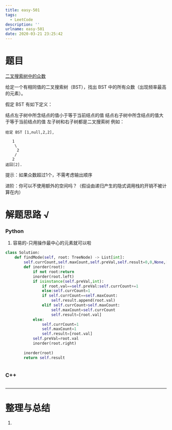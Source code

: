 ```yaml
---
title: easy-501
tags:
  - LeetCode
description: ''
urlname: easy-501
date: 2020-03-21 23:25:42
---
```


# 题目

[二叉搜索树中的众数](https://leetcode-cn.com/problems/find-mode-in-binary-search-tree/)

给定一个有相同值的二叉搜索树（BST），找出 BST 中的所有众数（出现频率最高的元素）。

假定 BST 有如下定义：

结点左子树中所含结点的值小于等于当前结点的值
结点右子树中所含结点的值大于等于当前结点的值
左子树和右子树都是二叉搜索树
例如：

```
给定 BST [1,null,2,2],

   1
    \
     2
    /
   2
返回[2].
```

提示：如果众数超过1个，不需考虑输出顺序

进阶：你可以不使用额外的空间吗？（假设由递归产生的隐式调用栈的开销不被计算在内）

# 解题思路 √

### Python

1. 容易的-只用操作最中心的元素就可以啦

```python
class Solution:
    def findMode(self, root: TreeNode) -> List[int]:
        self.currCount,self.maxCount,self.preVal,self.result=0,0,None,[]
        def inorder(root):
            if not root:return
            inorder(root.left)
            if isinstance(self.preVal,int):
                if root.val==self.preVal:self.currCount+=1
                else:self.currCount=1
                if self.currCount==self.maxCount:
                    self.result.append(root.val)
                elif self.currCount>self.maxCount:
                    self.maxCount=self.currCount
                    self.result=[root.val]
            else:
                self.currCount=1
                self.maxCount=1
                self.result=[root.val]
            self.preVal=root.val
            inorder(root.right)
            
        inorder(root)
        return self.result
```


```python

```



### C++

```cpp

```

---



# 整理与总结

1. 

